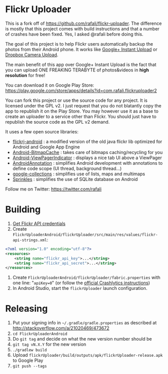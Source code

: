 Flickr Uploader
===============

This is a fork off of <https://github.com/rafali/flickr-uploader>. The
difference is mostly that this project comes with build instructions and that
a number of crashes have been fixed. Yes, I asked @rafali before doing this.

The goal of this project is to help Flickr users automatically backup the photos from their Android phone.
It works like [Google+ Instant Upload](http://support.google.com/plus/answer/2910392?hl=en) or [Dropbox Camera Upload](https://blog.dropbox.com/2012/02/your-photos-simplified-part-1/).

The main benefit of this app over Google+ Instant Upload is the fact that you can upload ONE FREAKING TERABYTE of photos&videos in **high resolution** for free!

You can download it on Google Play Store: https://play.google.com/store/apps/details?id=com.rafali.flickruploader2

You can fork this project or use the source code for any project. It is licensed under the GPL v2. I just request that you do not blatantly copy the app to republish it on the Play Store.
You may however use it as a base to create an uploader to a service other than Flickr. You should just have to republish the source code as the GPL v2 demand.

It uses a few open source libraries:
- [flickrj-android](https://code.google.com/p/flickrj-android/) : a modified version of the old java flickr lib optimized for Android and Google App Engine
- [Android-BitmapCache](https://github.com/chrisbanes/Android-BitmapCache) : takes care of bitmaps caching/recycling for you
- [Android-ViewPagerIndicator](https://github.com/JakeWharton/Android-ViewPagerIndicator) : displays a nice tab UI above a ViewPager
- [AndroidAnnotation](https://github.com/excilys/androidannotations) : simplifies Android development with annotations to define code scope (UI thread, background thread…)
- [google-collections](https://code.google.com/p/google-collections/) : simplifies use of lists, maps and multimaps
- [Sprinkles](https://github.com/emilsjolander/sprinkles) : simplifies the use of SQLite database on Android


Follow me on Twitter: https://twitter.com/rafali

Building
========
1. [Get Flickr API credentials](https://www.flickr.com/services/apps/create/apply)
1. Create `FlickrUploaderAndroid/flickrUploader/src/main/res/values/flickr-api-strings.xml`:
```xml
<?xml version="1.0" encoding="utf-8"?>
<resources>
    <string name="flickr_api_key">...</string>
    <string name="flickr_api_secret">...</string>
</resources>
```
1. Create `FlickrUploaderAndroid/flickrUploader/fabric.properties`
with one line: "`apiKey=0`" (or follow the [official Crashlytics
instructions](https://docs.fabric.io/android/fabric/settings/working-in-teams.html#android-projects))
1. In Android Studio, start the `flickrUploader` launch configuration.

Releasing
=========
1. Put your signing info in `~/.gradle/gradle.properties` as described at
<http://stackoverflow.com/a/21020469/473672>
1. `cd FlickrUploaderAndroid`
1. Do `git tag` and decide on what the new version number should be
1. `git tag vN.X.Y` for the new version
1. `./gradlew build`
1. Upload `flickrUploader/build/outputs/apk/flickrUploader-release.apk` to
Google Play
1. `git push --tags`

